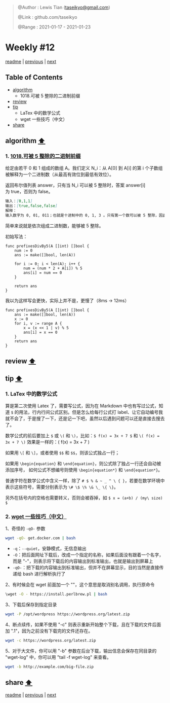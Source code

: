 > @Author  : Lewis Tian (taseikyo@gmail.com)
>
> @Link    : github.com/taseikyo
>
> @Range   : 2021-01-17 - 2021-01-23

# Weekly #12

[readme](../README.md) | [previous](202101W2.md) | [next](202101W4.md)

## Table of Contents

- [algorithm](#algorithm-)
	- 1018.可被 5 整除的二进制前缀
- [review](#review-)
- [tip](#tip-)
	- LaTex 中的数学公式
	- wget 一些技巧（中文）
- [share](#share-)

## algorithm [⬆](#weekly-12)

### 1. [1018.可被 5 整除的二进制前缀](https://leetcode-cn.com/problems/binary-prefix-divisible-by-5)

给定由若干 0 和 1 组成的数组 A。我们定义 N_i：从 A[0] 到 A[i] 的第 i 个子数组被解释为一个二进制数（从最高有效位到最低有效位）。

返回布尔值列表 answer，只有当 N_i 可以被 5 整除时，答案 answer[i] 为 true，否则为 false。

```Markdown
输入：[0,1,1]
输出：[true,false,false]
解释：
输入数字为 0, 01, 011；也就是十进制中的 0, 1, 3 。只有第一个数可以被 5 整除，因此 answer[0] 为真。
```

简单来说就是依次组成二进制数，能够被 5 整除。

初始写法：

```Golang
func prefixesDivBy5(A []int) []bool {
	num := 0
	ans := make([]bool, len(A))

	for i := 0; i < len(A); i++ {
		num = (num * 2 + A[i]) % 5
		ans[i] = num == 0
	}

	return ans
}
```

我以为这样写会更快，实际上并不是，更慢了（8ms -> 12ms）

```Golang
func prefixesDivBy5(A []int) []bool {
	ans := make([]bool, len(A))
	x := 0
	for i, v := range A {
		x = (x << 1 | v) % 5
		ans[i] = x == 0
	}
	return ans
}
```

## review [⬆](#weekly-12)

## tip [⬆](#weekly-12)

### 1. LaTex 中的数学公式

算是第二次使用 Latex 了，需要写公式，因为在 Markdown 中也有写过公式，知道 `$` 的用法，行内行间公式区别。但是怎么给每行公式打 label、让它自动编号我就不会了，于是搜了一下，还是记一下吧，虽然以后遇到问题可以还是直接去搜去了。

数学公式的前后要加上 `$` 或 `\(` 和 `\)`，比如：`$ f(x) = 3x + 7 $` 和 `\( f(x) = 3x + 7 \)` 效果是一样的：\( f(x) = 3x + 7 \) 

如果用 `\[` 和 `\]`，或者使用 `$$` 和 `$$`，则该公式独占一行；

如果用 `\begin{equation}` 和 `\end{equation}`，则公式除了独占一行还会自动被添加序号， 如何公式不想编号则使用 `\begin{equation*}` 和 `\end{equation*}`。

普通字符在数学公式中含义一样，除了 `# $ % & ~ _ ^ \ { }`，若要在数学环境中表示这些符号，需要分别表示为 `\# \$ \% \& \_ \{ \}`。

另外在括号内的空格也需要转义，否则会被吞掉，如 `$ x = (a+b) / (my\ size) $`

### 2. [wget 一些技巧（中文）](https://www.cnblogs.com/litifeng/p/9689346.html)

1、奇怪的 `-qO-` 参数

```Bash
wget -qO- get.docker.com | bash
```

- `-q`：`--quiet`，安静模式，无信息输出
- `-O`：把后面网址下载后，改成一个指定的名称，如果后面没有跟着一个名字，而是 "-"，则表示将下载后的内容输出到标准输出，也就是输出到屏幕上
- `-qO-`：把下载的内容输出到标准输出，但并不在屏幕显示，目的当然是直接传递给 bash 进行解析执行了

2、有时候会在 wget 前面加一个 "\"，这个意思是取消别名调用，执行原命令

```Bash
\wget -O - https://install.perlbrew.pl | bash
```

3、下载后保存到指定目录

```Bash
wget -P /opt/wordpress https://wordpress.org/latest.zip
```

4、断点续传，如果不使用 "-c" 则表示重新开始整个下载，且在下载的文件后面加 ".1"，因为之前没有下载完的文件还存在。

```Bash
wget -c https://wordpress.org/latest.zip
```

5、对于大文件，你可以用 "-b" 参数在后台下载，输出信息会保存在同目录的 "wget-log" 中，你可以用 "tail -f wget-log" 来查看。

```Bash
wget -b http://example.com/big-file.zip
```

## share [⬆](#weekly-12)

[readme](../README.md) | [previous](202101W2.md) | [next](202101W4.md)
